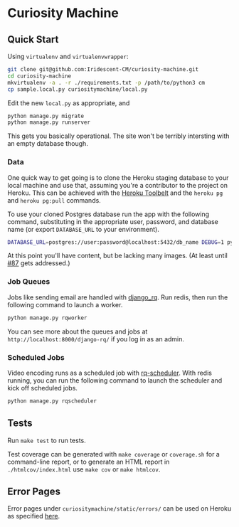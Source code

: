 # Curiosity Machine

## Quick Start

Using `virtualenv` and `virtualenvwrapper`:

```sh
git clone git@github.com:Iridescent-CM/curiosity-machine.git
cd curiosity-machine
mkvirtualenv -a . -r ./requirements.txt -p /path/to/python3 cm
cp sample.local.py curiositymachine/local.py
```

Edit the new `local.py` as appropriate, and

```sh
python manage.py migrate
python manage.py runserver
```

This gets you basically operational. The site won't be terribly intersting with an empty database though.

### Data

One quick way to get going is to clone the Heroku staging database to your local machine and use that, assuming you're
a contributor to the project on Heroku. This can be achieved with the [Heroku Toolbelt](https://toolbelt.heroku.com/) and
the `heroku pg` and `heroku pg:pull` commands.

To use your cloned Postgres database run the app with the following command, substituting in the appropriate user, password, and
database name (or export `DATABASE_URL` to your environment).

```sh
DATABASE_URL=postgres://user:password@localhost:5432/db_name DEBUG=1 python manage.py runserver
```

At this point you'll have content, but be lacking many images. (At least 
until [#87](https://github.com/Iridescent-CM/curiosity-machine/issues/87) gets addressed.)

### Job Queues

Jobs like sending email are handled with [django_rq]. 
Run redis, then run the following command to launch a worker.

```sh
python manage.py rqworker
```

You can see more about the queues and jobs at `http://localhost:8000/django-rq/` if you log in as an admin.

[django_rq]: http://python-rq.org/patterns/django/

### Scheduled Jobs

Video encoding runs as a scheduled job with [rq-scheduler]. With redis running, you can run the following
command to launch the scheduler and kick off scheduled jobs.

```sh
python manage.py rqscheduler
```

[rq-scheduler]: https://github.com/ui/rq-scheduler

## Tests

Run `make test` to run tests.

Test coverage can be generated with `make coverage` or `coverage.sh` for a command-line report,
or to generate an HTML report in `./htmlcov/index.html` use `make cov` or `make htmlcov`.

## Error Pages

Error pages under `curiositymachine/static/errors/` can be used on Heroku as specified [here](https://devcenter.heroku.com/articles/error-pages). 

